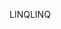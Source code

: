 <span data-ttu-id="f8169-101">LINQ</span><span class="sxs-lookup"><span data-stu-id="f8169-101">LINQ</span></span>